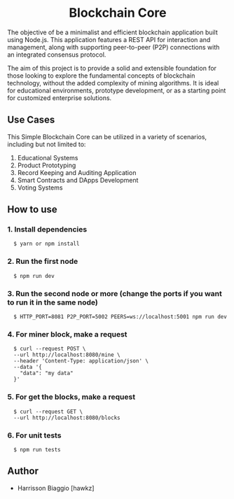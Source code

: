 <h1 align="center">Blockchain Core</h1>

The objective of be a minimalist and efficient blockchain application built using Node.js. This application features a REST API for interaction and management, along with supporting peer-to-peer (P2P) connections with an integrated consensus protocol.

The aim of this project is to provide a solid and extensible foundation for those looking to explore the fundamental concepts of blockchain technology, without the added complexity of mining algorithms. It is ideal for educational environments, prototype development, or as a starting point for customized enterprise solutions.

## Use Cases

This Simple Blockchain Core can be utilized in a variety of scenarios, including but not limited to:

1. Educational Systems
2. Product Prototyping
3. Record Keeping and Auditing Application
4. Smart Contracts and DApps Development
5. Voting Systems

## How to use
### 1. Install dependencies
```
  $ yarn or npm install
```
### 2. Run the first node
```
  $ npm run dev
```
### 3. Run the second node or more (change the ports if you want to run it in the same node)
```
  $ HTTP_PORT=8081 P2P_PORT=5002 PEERS=ws://localhost:5001 npm run dev
```
### 4. For miner block, make a request
```
  $ curl --request POST \
  --url http://localhost:8080/mine \
  --header 'Content-Type: application/json' \
  --data '{
	"data": "my data"
  }'
```
### 5. For get the blocks, make a request
```
  $ curl --request GET \
  --url http://localhost:8080/blocks 
```
### 6. For unit tests
```
  $ npm run tests
```
## Author
- Harrisson Biaggio [hawkz]

